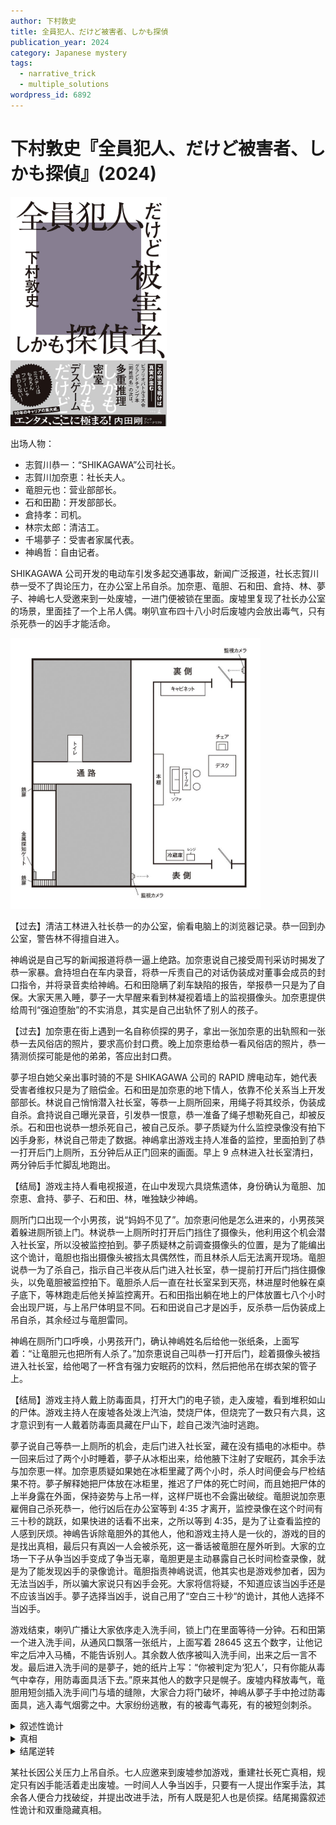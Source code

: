 ```yaml
---
author: 下村敦史
title: 全員犯人、だけど被害者、しかも探偵
publication_year: 2024
category: Japanese mystery
tags:
  - narrative_trick
  - multiple_solutions
wordpress_id: 6892
---
```


# 下村敦史『全員犯人、だけど被害者、しかも探偵』(2024)

<img src=images/2024b_cover.jpg width=250/>

出场人物：
* 志賀川恭一：“SHIKAGAWA”公司社长。
* 志賀川加奈恵：社长夫人。
* 竜胆元也：营业部部长。
* 石和田勘：开发部部长。
* 倉持孝：司机。
* 林宗太郎：清洁工。
* 千場夢子：受害者家属代表。
* 神嶋哲：自由记者。

SHIKAGAWA 公司开发的电动车引发多起交通事故，新闻广泛报道，社长志賀川恭一受不了舆论压力，在办公室上吊自杀。加奈恵、竜胆、石和田、倉持、林、夢子、神嶋七人受邀来到一处废墟，一进门便被锁在里面。废墟里复现了社长办公室的场景，里面挂了一个上吊人偶。喇叭宣布四十八小时后废墟内会放出毒气，只有杀死恭一的凶手才能活命。

<img src=images/2024b_floor_plan.jpg width=400/>

【过去】清洁工林进入社长恭一的办公室，偷看电脑上的浏览器记录。恭一回到办公室，警告林不得擅自进入。

神嶋说是自己写的新闻报道将恭一逼上绝路。加奈恵说自己接受周刊采访时揭发了恭一家暴。倉持坦白在车内录音，将恭一斥责自己的对话伪装成对董事会成员的封口指令，并将录音卖给神嶋。石和田隐瞒了刹车缺陷的报告，举报恭一只是为了自保。大家天黑入睡，夢子一大早醒来看到林凝视着墙上的监视摄像头。加奈恵提供给周刊“强迫堕胎”的不实消息，其实是自己出轨怀了别人的孩子。

【过去】加奈恵在街上遇到一名自称侦探的男子，拿出一张加奈恵的出轨照和一张恭一去风俗店的照片，要求高价封口费。晚上加奈恵给恭一看风俗店的照片，恭一猜测侦探可能是他的弟弟，答应出封口费。

夢子坦白她父亲出事时骑的不是 SHIKAGAWA 公司的 RAPID 牌电动车，她代表受害者维权只是为了赔偿金。石和田是加奈恵的地下情人，依靠不伦关系当上开发部部长。林说自己悄悄潜入社长室，等恭一上厕所回来，用绳子将其绞杀，伪装成自杀。倉持说自己曝光录音，引发恭一恨意，恭一准备了绳子想勒死自己，却被反杀。石和田也说恭一想杀死自己，被自己反杀。夢子质疑为什么监控录像没有拍下凶手身影，林说自己带走了数据。神嶋拿出游戏主持人准备的监控，里面拍到了恭一打开后门上厕所，五分钟后从正门回来的画面。早上 9 点林进入社长室清扫，两分钟后手忙脚乱地跑出。

【结局】游戏主持人看电视报道，在山中发现六具烧焦遗体，身份确认为竜胆、加奈恵、倉持、夢子、石和田、林，唯独缺少神嶋。

厕所门口出现一个小男孩，说“妈妈不见了”。加奈恵问他是怎么进来的，小男孩哭着躲进厕所锁上门。林说恭一上厕所时打开后门挡住了摄像头，他利用这个机会潜入社长室，所以没被监控拍到。夢子质疑林之前调查摄像头的位置，是为了能编出这个诡计，竜胆也指出摄像头被挡太具偶然性，而且林杀人后无法离开现场。竜胆说恭一为了杀自己，指示自己半夜从后门进入社长室，恭一提前打开后门挡住摄像头，以免竜胆被监控拍下。竜胆杀人后一直在社长室呆到天亮，林进屋时他躲在桌子底下，等林跑走后他关掉监控离开。石和田指出躺在地上的尸体放置七八个小时会出现尸斑，与上吊尸体明显不同。石和田说自己才是凶手，反杀恭一后伪装成上吊自杀，其余经过与竜胆雷同。

神嶋在厕所门口呼唤，小男孩开门，确认神嶋姓名后给他一张纸条，上面写着：“让竜胆元也把所有人杀了。”加奈恵说自己叫恭一打开后门，趁着摄像头被挡进入社长室，给他喝了一杯含有强力安眠药的饮料，然后把他吊在绑衣架的管子上。

【结局】游戏主持人戴上防毒面具，打开大门的电子锁，走入废墟，看到堆积如山的尸体。游戏主持人在废墟各处泼上汽油，焚烧尸体，但烧完了一数只有六具，这才意识到有一人戴着防毒面具藏在尸山下，趁自己泼汽油时逃跑。

夢子说自己等恭一上厕所的机会，走后门进入社长室，藏在没有插电的冰柜中。恭一回来后过了两个小时睡着，夢子从冰柜出来，给他腋下注射了安眠药，其余手法与加奈恵一样。加奈恵质疑如果她在冰柜里藏了两个小时，杀人时间便会与尸检结果不符。夢子解释她把尸体放在冰柜里，推迟了尸体的死亡时间，而且她把尸体的上半身露在外面，保持姿势与上吊一样，这样尸斑也不会露出破绽。竜胆说加奈恵雇佣自己杀死恭一，他行凶后在办公室等到 4:35 才离开，监控录像在这个时间有三十秒的跳跃，如果快进的话看不出来，之所以等到 4:35，是为了让查看监控的人感到厌烦。神嶋告诉除竜胆外的其他人，他和游戏主持人是一伙的，游戏的目的是找出真相，最后只有真凶一人会被杀死，这一番话被竜胆在屋外听到。大家的立场一下子从争当凶手变成了争当无辜，竜胆更是主动暴露自己长时间检查录像，就是为了能发现凶手的录像诡计。竜胆指责神嶋说谎，他其实也是游戏参加者，因为无法当凶手，所以骗大家说只有凶手会死。大家将信将疑，不知道应该当凶手还是不应该当凶手。夢子选择当凶手，说自己用了“空白三十秒“的诡计，其他人选择不当凶手。

游戏结束，喇叭广播让大家依序走入洗手间，锁上门在里面等待一分钟。石和田第一个进入洗手间，从通风口飘落一张纸片，上面写着 28645 这五个数字，让他记牢之后冲入马桶，不能告诉别人。其余数人依序被叫入洗手间，出来之后一言不发。最后进入洗手间的是夢子，她的纸片上写：“你被判定为‘犯人’，只有你能从毒气中幸存，用防毒面具活下去。”原来其他人的数字只是幌子。废墟内释放毒气，竜胆用短剑插入洗手间门与墙的缝隙，大家合力将门破坏，神嶋从夢子手中抢过防毒面具，逃入毒气烟雾之中。大家纷纷逃散，有的被毒气毒死，有的被短剑刺杀。

<details><summary>叙述性诡计</summary>
神嶋从废墟中幸存，却因受到创伤，无法完整重述废墟经历。扮演“神嶋”的侦探与其他侦探一起表演犯罪现场重建，所有出场人物都是侦探。迷路小孩是 SHIKAGAWA 公司的小孩，不小心闯入表演现场。
</details>

<details><summary>真相</summary>
扮演“神嶋”的侦探 = 志賀川恭一 = 游戏主持人，他提议犯罪重演是为了改写真相。在社长室吊死的是恭一的双胞胎弟弟恭二（伏线：敲诈加奈恵的侦探）。恭一让恭二穿着一样的衣服来到公司，打开后门挡住摄像头，让恭二从正门进入社长室，自己则从后门回到社长室。恭一用含有安眠药的饮料让恭二入睡，将其杀死后伪装成上吊自杀，然后用“空白三十秒”的诡计离开。竜胆提出“空白三十秒”的诡计后，恭一为了防止替身诡计曝光，赶忙抛出“我和游戏主持人串通”的自白。恭一事先将 SHIKAGAWA 公司顶层设计成与废墟相同的结构，为在废墟进行犯罪重建作准备。
</details>

<details><summary>结尾逆转</summary>
神嶋用短剑刺死其他游戏参加者，抢得防毒面具，藏在尸山下逃生。为了不让该场景重现，神嶋让小孩交给扮演“神嶋”的侦探（志賀川恭一）字条，让竜胆杀死所有人，改写真相。结尾神嶋和恭一决定共同保守秘密。
</details>

某社长因公关压力上吊自杀。七人应邀来到废墟参加游戏，重建社长死亡真相，规定只有凶手能活着走出废墟。一时间人人争当凶手，只要有一人提出作案手法，其余各人便合力找破绽，并提出改进手法，所有人既是犯人也是侦探。结尾揭露叙述性诡计和双重隐藏真相。
